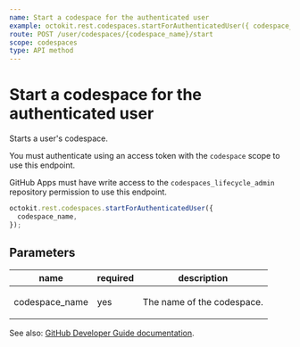 ```yaml
---
name: Start a codespace for the authenticated user
example: octokit.rest.codespaces.startForAuthenticatedUser({ codespace_name })
route: POST /user/codespaces/{codespace_name}/start
scope: codespaces
type: API method
---
```


# Start a codespace for the authenticated user

Starts a user's codespace.

You must authenticate using an access token with the `codespace` scope to use this endpoint.

GitHub Apps must have write access to the `codespaces_lifecycle_admin` repository permission to use this endpoint.

```js
octokit.rest.codespaces.startForAuthenticatedUser({
  codespace_name,
});
```

## Parameters

<table>
  <thead>
    <tr>
      <th>name</th>
      <th>required</th>
      <th>description</th>
    </tr>
  </thead>
  <tbody>
    <tr><td>codespace_name</td><td>yes</td><td>

The name of the codespace.

</td></tr>
  </tbody>
</table>

See also: [GitHub Developer Guide documentation](https://docs.github.com/rest/codespaces/codespaces#start-a-codespace-for-the-authenticated-user).
